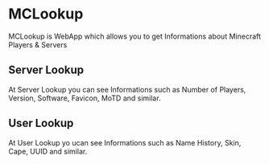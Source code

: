 # MCLookup

MCLookup is WebApp which allows you to get Informations about Minecraft Players & Servers

## Server Lookup

At Server Lookup you can see Informations such as Number of Players, Version, Software, Favicon, MoTD and similar.

## User Lookup

At User Lookup yo ucan see Informations such as Name History, Skin, Cape, UUID and similar.